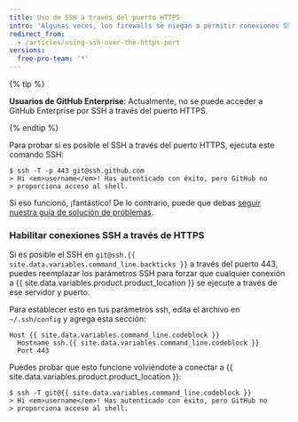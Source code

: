 ```yaml
---
title: Uso de SSH a través del puerto HTTPS
intro: 'Algunas veces, los firewalls se niegan a permitir conexiones SSH por completo.  Si el utilizar el [clonado de HTTPS con almacenamiento de credenciales en el caché](/github/using-git/caching-your-github-credentials-in-git) no es una opción, puedes intentar clonar utilizando una conexión SSH que hayas hecho a través del puerto HTTPS.  La mayoría de las reglas del firewall deberían permitir esto, pero los servidores proxy pueden interferir.'
redirect_from:
  - /articles/using-ssh-over-the-https-port
versions:
  free-pro-team: '*'
---
```


{% tip %}

**Usuarios de GitHub Enterprise**: Actualmente, no se puede acceder a GitHub Enterprise por SSH a través del puerto HTTPS.

{% endtip %}

Para probar si es posible el SSH a través del puerto HTTPS, ejecuta este comando SSH:

```shell
$ ssh -T -p 443 git@ssh.github.com
> Hi <em>username</em>! Has autenticado con éxito, pero GitHub no
> proporciona acceso al shell.
```

Si eso funcionó, ¡fantástico! De lo contrario, puede que debas [seguir nuestra guía de solución de problemas](/articles/error-permission-denied-publickey).

### Habilitar conexiones SSH a través de HTTPS

Si es posible el SSH en `git@ssh.{{ site.data.variables.command_line.backticks }}` a través del puerto 443, puedes reemplazar los parámetros SSH para forzar que cualquier conexión a {{ site.data.variables.product.product_location }} se ejecute a través de ese servidor y puerto.

Para establecer esto en tus parámetros ssh, edita el archivo en `~/.ssh/config` y agrega esta sección:

```
Host {{ site.data.variables.command_line.codeblock }}
  Hostname ssh.{{ site.data.variables.command_line.codeblock }}
  Port 443
```

Puedes probar que esto funcione volviéndote a conectar a {{ site.data.variables.product.product_location }}:

```shell
$ ssh -T git@{{ site.data.variables.command_line.codeblock }}
> Hi <em>username</em>! Has autenticado con éxito, pero GitHub no
> proporciona acceso al shell.
```
